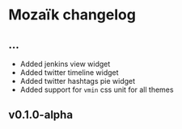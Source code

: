 # Mozaïk changelog

## …

  - Added jenkins view widget
  - Added twitter timeline widget
  - Added twitter hashtags pie widget
  - Added support for `vmin` css unit for all themes

## v0.1.0-alpha